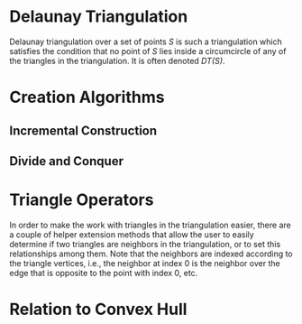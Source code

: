 # Delaunay Triangulation

Delaunay triangulation over a set of points _S_ is such a triangulation which satisfies the condition that no point of _S_ lies inside a circumcircle of any of the triangles in the triangulation. It is often denoted _DT(S)_.

# Creation Algorithms

## Incremental Construction

## Divide and Conquer

# Triangle Operators

In order to make the work with triangles in the triangulation easier, there are a couple of helper extension methods that allow the user to easily determine if two triangles are neighbors in the triangulation, or to set this relationships among them. Note that the neighbors are indexed according to the triangle vertices, i.e., the neighbor at index 0 is the neighbor over the edge that is opposite to the point with index 0, etc.

<!-- snippet: TriangleNeighbors -->
<!-- endSnippet -->

# Relation to Convex Hull
